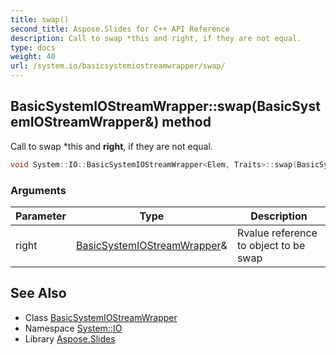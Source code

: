 ```yaml
---
title: swap()
second_title: Aspose.Slides for C++ API Reference
description: Call to swap *this and right, if they are not equal.
type: docs
weight: 40
url: /system.io/basicsystemiostreamwrapper/swap/
---
```

## BasicSystemIOStreamWrapper::swap(BasicSystemIOStreamWrapper\&) method


Call to swap *this and **right**, if they are not equal.

```cpp
void System::IO::BasicSystemIOStreamWrapper<Elem, Traits>::swap(BasicSystemIOStreamWrapper &right)
```


### Arguments

| Parameter | Type | Description |
| --- | --- | --- |
| right | [BasicSystemIOStreamWrapper](../)\& | Rvalue reference to object to be swap |

## See Also

* Class [BasicSystemIOStreamWrapper](../)
* Namespace [System::IO](../../)
* Library [Aspose.Slides](../../../)